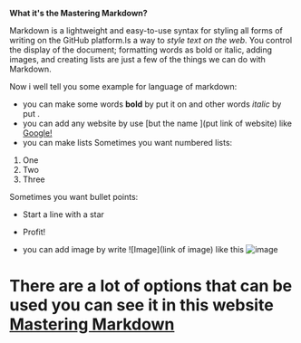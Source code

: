 **What it's the Mastering Markdown?**

Markdown is a lightweight and easy-to-use syntax for styling all forms of writing on the GitHub platform.Is a way to *style text on the web*. You control the display of the document; formatting words as bold or italic, adding images, and creating lists are just a few of the things we can do with Markdown.

Now i well tell you some example for language of markdown:

- you can make some words **bold** by put it on  and other words *italic*  by put  .
- you can add any website by use [but the name ](put link of website) like [ Google!](http://google.com)
- you can make lists Sometimes you want numbered lists:

1. One
2. Two
3. Three

Sometimes you want bullet points:

- Start a line with a star
- Profit!

- you can add image by write ![Image](link of image) like this ![image](https://upload.wikimedia.org/wikipedia/commons/thumb/4/48/Markdown-mark.svg/1200px-Markdown-mark.svg.png)


# There are a lot of options that can be used you can see it in this website [Mastering Markdown](https://guides.github.com/features/mastering-markdown/)



